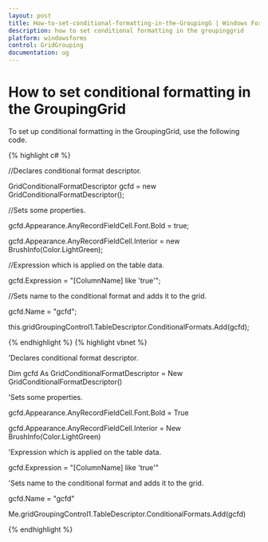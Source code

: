 ```yaml
---
layout: post
title: How-to-set-conditional-formatting-in-the-GroupingG | Windows Forms | Syncfusion
description: how to set conditional formatting in the groupinggrid
platform: windowsforms
control: GridGrouping
documentation: ug
---
```


# How to set conditional formatting in the GroupingGrid

To set up conditional formatting in the GroupingGrid, use the following code.

{% highlight c# %}



//Declares conditional format descriptor.

GridConditionalFormatDescriptor gcfd = new GridConditionalFormatDescriptor();



//Sets some properties.

gcfd.Appearance.AnyRecordFieldCell.Font.Bold = true;

gcfd.Appearance.AnyRecordFieldCell.Interior = new BrushInfo(Color.LightGreen);



//Expression which is applied on the table data.

gcfd.Expression = "[ColumnName] like \'true\'";



//Sets name to the conditional format and adds it to the grid.

gcfd.Name = "gcfd";

this.gridGroupingControl1.TableDescriptor.ConditionalFormats.Add(gcfd);


{% endhighlight %}
{% highlight vbnet %}



'Declares conditional format descriptor.

Dim gcfd As GridConditionalFormatDescriptor = New GridConditionalFormatDescriptor()



'Sets some properties.

gcfd.Appearance.AnyRecordFieldCell.Font.Bold = True

gcfd.Appearance.AnyRecordFieldCell.Interior = New BrushInfo(Color.LightGreen)



'Expression which is applied on the table data.

gcfd.Expression = "[ColumnName] like 'true'"



'Sets name to the conditional format and adds it to the grid.

gcfd.Name = "gcfd"

Me.gridGroupingControl1.TableDescriptor.ConditionalFormats.Add(gcfd)

{% endhighlight %}

